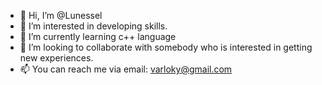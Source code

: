 - 👋 Hi, I’m @Lunessel
- 👀 I’m interested in developing skills.
- 🌱 I’m currently learning c++ language
- 💞️ I’m looking to collaborate with somebody who is interested in getting new experiences.
- 📫 You can reach me via email: varloky@gmail.com

<!---
Lunessel/Lunessel is a ✨ special ✨ repository because its `README.md` (this file) appears on your GitHub profile.
You can click the Preview link to take a look at your changes.
--->
